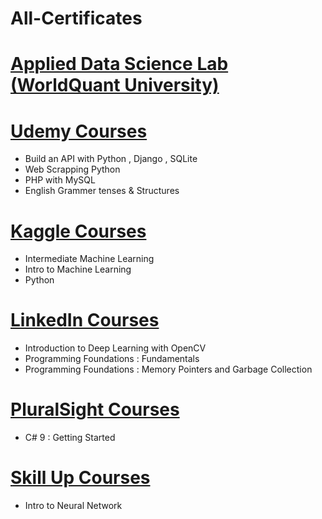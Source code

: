 # All-Certificates

# [Applied Data Science Lab (WorldQuant University)](https://www.credly.com/badges/8d42666a-99fb-4286-a4d2-88b02ab68db4/public_url)


# [Udemy Courses](https://github.com/MariiiomH/Udemy_Certificates)
* Build an API with Python , Django , SQLite
* Web Scrapping Python
* PHP with MySQL 
* English Grammer tenses & Structures

# [Kaggle Courses](https://github.com/MariiiomH/Kaggle-Certificates)
* Intermediate Machine Learning
* Intro to Machine Learning
* Python 

# [LinkedIn Courses](https://github.com/MariiiomH/LinkedIn_Certificates)
* Introduction to Deep Learning with OpenCV
* Programming Foundations : Fundamentals
* Programming Foundations : Memory Pointers and Garbage Collection

# [PluralSight Courses](https://github.com/MariiiomH/PluralSight_Certificates)
* C# 9 : Getting Started

# [Skill Up Courses](https://github.com/MariiiomH/SkillUp_Certificates)
* Intro to Neural Network


